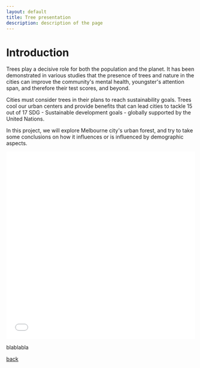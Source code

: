 ```yaml
---
layout: default
title: Tree presentation
description: description of the page
---
```


# Introduction

Trees play a decisive role for both the population and the planet. 
It has been demonstrated in various studies that the presence of trees and nature in the cities can improve the community's mental health, youngster's attention span, and therefore their test scores, and beyond.

Cities must consider trees in their plans to reach sustainability goals. Trees cool our urban centers and provide benefits that can lead cities to tackle 15 out of 17 SDG - Sustainable development goals - globally supported by the United Nations.

In this project, we will explore Melbourne city's urban forest, and try to take some conclusions on how it influences or is influenced by demographic aspects.

<iframe src="/testsite.github.io/tree-coverage-cumsum.html"
	sandbox="allow-same-origin allow-scripts"
	width="100%"
	height="500"
	scrolling="no"
	seamless="seamless"
	frameborder="0">
</iframe>


blablabla

[back](./)
